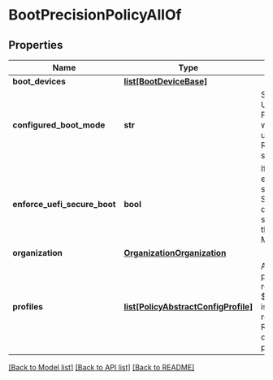 # BootPrecisionPolicyAllOf

## Properties
Name | Type | Description | Notes
------------ | ------------- | ------------- | -------------
**boot_devices** | [**list[BootDeviceBase]**](BootDeviceBase.md) |  | [optional] 
**configured_boot_mode** | **str** | Sets the BIOS boot mode. UEFI uses the GUID Partition Table (GPT) whereas Legacy mode uses the Master Boot Record (MBR) partitioning scheme.   | [optional] [default to 'Legacy']
**enforce_uefi_secure_boot** | **bool** | If UEFI secure boot is enabled, the boot mode is set to UEFI by default. Secure boot enforces that device boots using only software that is trusted by the Original Equipment Manufacturer (OEM).    | [optional] 
**organization** | [**OrganizationOrganization**](.md) |  | [optional] 
**profiles** | [**list[PolicyAbstractConfigProfile]**](PolicyAbstractConfigProfile.md) | A reference to a policyAbstractConfigProfile resource. When the $expand query parameter is specified, the referenced resource is returned inline. Reference to the profile objects that this policy is a part of.  | [optional] 

[[Back to Model list]](../README.md#documentation-for-models) [[Back to API list]](../README.md#documentation-for-api-endpoints) [[Back to README]](../README.md)



